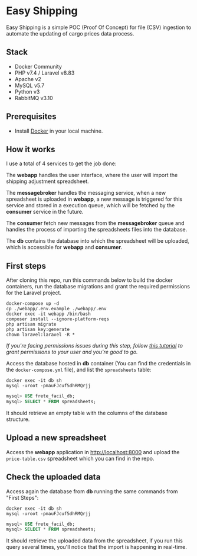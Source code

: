 # Easy Shipping
Easy Shipping is a simple POC (Proof Of Concept) for file (CSV) ingestion to automate the updating of cargo prices data process.

## Stack
- Docker Community
- PHP v7.4 / Laravel v8.83
- Apache v2
- MySQL v5.7
- Python v3
- RabbitMQ v3.10

## Prerequisites
- Install [Docker](https://www.docker.com/get-started/) in your local machine.

## How it works
I use a total of 4 services to get the job done: 

The **webapp** handles the user interface, where the user will import the shipping adjustment spreadsheet.

The **messagebroker** handles the messaging service, when a new spreadsheet is uploaded in **webapp**, a new message is triggered for this service and stored in a execution queue, which will be fetched by the **consumer** service in the future.

The **consumer** fetch new messages from the **messagebroker** queue and handles the process of importing the spreadsheets files into the database.

The **db** contains the database into which the spreadsheet will be uploaded, which is accessible for **webapp** and **consumer**.

## First steps
After cloning this repo, run this commands below to build the docker containers, run the database migrations and grant the required permissions for the Laravel project.

```shell
docker-compose up -d
cp ./webapp/.env.example ./webapp/.env
docker exec -it webapp /bin/bash
composer install --ignore-platform-reqs
php artisan migrate
php artisan key:generate
chown laravel:laravel -R *
```

*If you're facing permissions issues during this step, follow [this tutorial](https://docs.docker.com/engine/install/linux-postinstall/#manage-docker-as-a-non-root-user) to grant permissions to your user and you're good to go.*

Access the database hosted in **db** container (You can find the credentials in the `docker-compose.yml` file), and list the `spreadsheets` table:
```shell
docker exec -it db sh
mysql -uroot -pmauFJcuf5dhRMQrjj
```
```sql
mysql> USE frete_facil_db;
mysql> SELECT * FROM spreadsheets;
```
It should retrieve an empty table with the columns of the database structure.

## Upload a new spreadsheet
Access the **webapp** application in [http://localhost:8000](http://localhost:8000) and upload the `price-table.csv` spreadsheet which you can find in the repo.

## Check the uploaded data
Access again the database from **db** running the same commands from "First Steps":

```shell
docker exec -it db sh
mysql -uroot -pmauFJcuf5dhRMQrjj
```
```sql
mysql> USE frete_facil_db;
mysql> SELECT * FROM spreadsheets;
```

It should retrieve the uploaded data from the spreadsheet, if you run this query several times, you'll notice that the import is happening in real-time.

